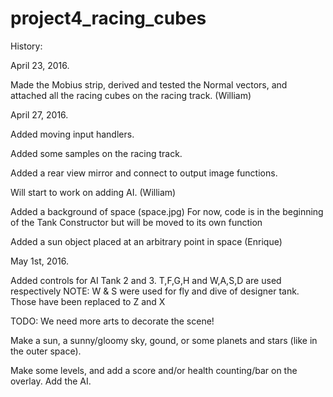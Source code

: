 # project4_racing_cubes

History:

April 23, 2016.

Made the Mobius strip, derived and tested the Normal vectors, and attached all the racing cubes on the racing track. (William)

April 27, 2016.

Added moving input handlers.

Added some samples on the racing track.

Added a rear view mirror and connect to output image functions.

Will start to work on adding AI.
(William)

Added a background of space (space.jpg)
For now, code is in the beginning of the Tank Constructor but will be moved to its own function

Added a sun object placed at an arbitrary point in space
(Enrique)

May 1st, 2016.

Added controls for AI Tank 2 and 3.
T,F,G,H and W,A,S,D are used respectively
NOTE: W & S were used for fly and dive of designer tank. Those have been replaced to Z and X

TODO:
We need more arts to decorate the scene!

Make a sun, a sunny/gloomy sky, gound, or some planets and stars (like in the outer space).

Make some levels, and add a score and/or health counting/bar on the overlay.
Add the AI.
